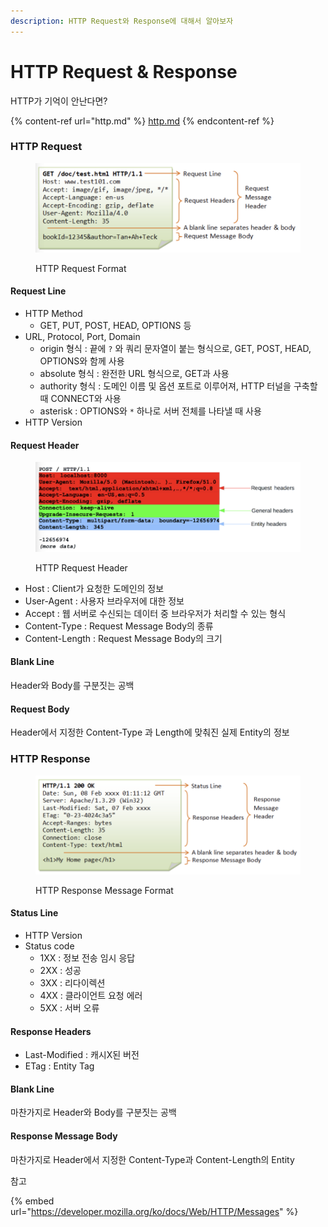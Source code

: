 ```yaml
---
description: HTTP Request와 Response에 대해서 알아보자
---
```


# HTTP Request & Response

HTTP가 기억이 안난다면?

{% content-ref url="http.md" %}
[http.md](http.md)
{% endcontent-ref %}

### HTTP Request

<figure><img src="../.gitbook/assets/image (1).png" alt=""><figcaption><p>HTTP Request Format</p></figcaption></figure>

#### Request Line

* HTTP Method
  * GET, PUT, POST, HEAD, OPTIONS 등
* URL, Protocol, Port, Domain
  * origin 형식 : 끝에 `?` 와 쿼리 문자열이 붙는 형식으로, GET, POST, HEAD, OPTIONS와 함께 사용
  * absolute 형식 :  완전한 URL 형식으로, GET과 사용
  * authority 형식 : 도메인 이름 및 옵션 포트로 이루어져, HTTP 터널을 구축할 때 CONNECT와 사용
  * asterisk : OPTIONS와 `*` 하나로 서버 전체를 나타낼 때 사용
* HTTP Version

#### Request Header

<figure><img src="../.gitbook/assets/image (2).png" alt=""><figcaption><p>HTTP Request Header</p></figcaption></figure>

* Host : Client가 요청한 도메인의 정보
* User-Agent : 사용자 브라우저에 대한 정보
* Accept : 웹 서버로 수신되는 데이터 중 브라우저가 처리할 수 있는 형식
* Content-Type : Request Message Body의 종류
* Content-Length : Request Message Body의 크기

#### Blank Line

Header와 Body를 구분짓는 공백

#### Request Body

Header에서 지정한 Content-Type 과 Length에 맞춰진 실제 Entity의 정보

### HTTP Response

<figure><img src="../.gitbook/assets/image.png" alt=""><figcaption><p>HTTP Response Message Format</p></figcaption></figure>

#### Status Line

* HTTP Version
* Status code
  * 1XX : 정보 전송 임시 응답
  *
    2XX : 성공
  * 3XX : 리다이렉션
  * 4XX : 클라이언트 요청 에러
  * 5XX : 서버 오류

#### Response Headers

* Last-Modified : 캐시X된 버전
* ETag : Entity Tag

#### Blank Line

마찬가지로 Header와 Body를 구분짓는 공백

#### Response Message Body

마찬가지로 Header에서 지정한 Content-Type과 Content-Length의 Entity



참고

{% embed url="https://developer.mozilla.org/ko/docs/Web/HTTP/Messages" %}

